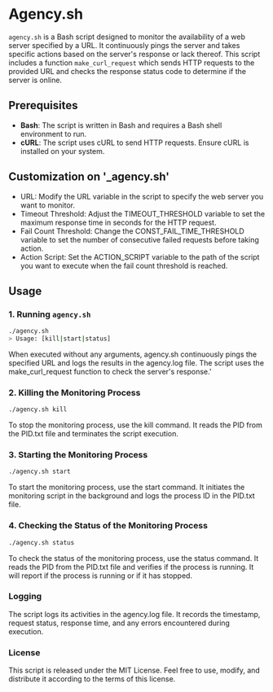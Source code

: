 # Agency.sh

`agency.sh` is a Bash script designed to monitor the availability of a web server specified by a URL. It continuously pings the server and takes specific actions based on the server's response or lack thereof. This script includes a function `make_curl_request` which sends HTTP requests to the provided URL and checks the response status code to determine if the server is online.

## Prerequisites

- **Bash**: The script is written in Bash and requires a Bash shell environment to run.
- **cURL**: The script uses cURL to send HTTP requests. Ensure cURL is installed on your system.

## Customization on '_agency.sh'
- URL: Modify the URL variable in the script to specify the web server you want to monitor.
- Timeout Threshold: Adjust the TIMEOUT_THRESHOLD variable to set the maximum response time in seconds for the HTTP request.
- Fail Count Threshold: Change the CONST_FAIL_TIME_THRESHOLD variable to set the number of consecutive failed requests before taking action.
- Action Script: Set the ACTION_SCRIPT variable to the path of the script you want to execute when the fail count threshold is reached.

## Usage

### 1. Running `agency.sh`

```bash
./agency.sh
> Usage: [kill|start|status]
```
When executed without any arguments, agency.sh continuously pings the specified URL and logs the results in the agency.log file. The script uses the make_curl_request function to check the server's response.'

### 2. Killing the Monitoring Process

```bash
./agency.sh kill
```
To stop the monitoring process, use the kill command. It reads the PID from the PID.txt file and terminates the script execution.

### 3. Starting the Monitoring Process

```bash
./agency.sh start
```
To start the monitoring process, use the start command. It initiates the monitoring script in the background and logs the process ID in the PID.txt file.

### 4. Checking the Status of the Monitoring Process

```bash
./agency.sh status
```
To check the status of the monitoring process, use the status command. It reads the PID from the PID.txt file and verifies if the process is running. It will report if the process is running or if it has stopped.

### Logging
The script logs its activities in the agency.log file. It records the timestamp, request status, response time, and any errors encountered during execution.

### License
This script is released under the MIT License. Feel free to use, modify, and distribute it according to the terms of this license.

